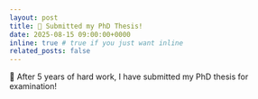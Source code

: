 ```yaml
---
layout: post
title: 🎉 Submitted my PhD Thesis!
date: 2025-08-15 09:00:00+0000
inline: true # true if you just want inline
related_posts: false
---
```

🎉 After 5 years of hard work, I have submitted my PhD thesis for examination!

